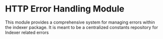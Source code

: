 # HTTP Error Handling Module

This module provides a comprehensive system for managing errors within the indexer package. It is meant to be a centralized constants repository for Indexer related errors
